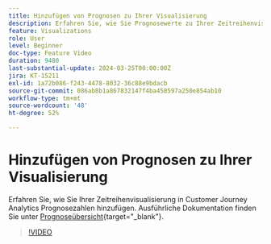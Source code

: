 ```yaml
---
title: Hinzufügen von Prognosen zu Ihrer Visualisierung
description: Erfahren Sie, wie Sie Prognosewerte zu Ihrer Zeitreihenvisualisierung in Customer Journey Analytics hinzufügen können.
feature: Visualizations
role: User
level: Beginner
doc-type: Feature Video
duration: 9480
last-substantial-update: 2024-03-25T00:00:00Z
jira: KT-15211
exl-id: 1a72b086-f243-4478-8032-36c88e9bdacb
source-git-commit: 086ab8b1a867832147f4ba458597a250e854ab10
workflow-type: tm+mt
source-wordcount: '48'
ht-degree: 52%

---
```


# Hinzufügen von Prognosen zu Ihrer Visualisierung

Erfahren Sie, wie Sie Ihrer Zeitreihenvisualisierung in Customer Journey Analytics Prognosezahlen hinzufügen. Ausführliche Dokumentation finden Sie unter [Prognoseübersicht](https://experienceleague.adobe.com/de/docs/analytics-platform/using/cja-workspace/forecasting/forecasting#){target="_blank"}.

>[!VIDEO](https://video.tv.adobe.com/v/3443842/?learn=on&captions=ger)
